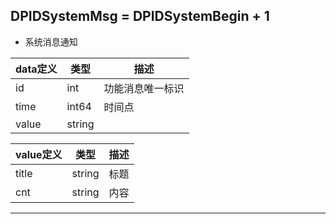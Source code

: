 ## DPIDSystemMsg = DPIDSystemBegin + 1

*  系统消息通知

|  data定义 |    类型| 描述 | 
|---|---|---|
|id|int| 功能消息唯一标识|
|time| int64| 时间点 |
|value|string| |


|  value定义 |  类型|   描述 | 
|---|---|---|
|title|string| 标题 |
|cnt|string| 内容 |

---